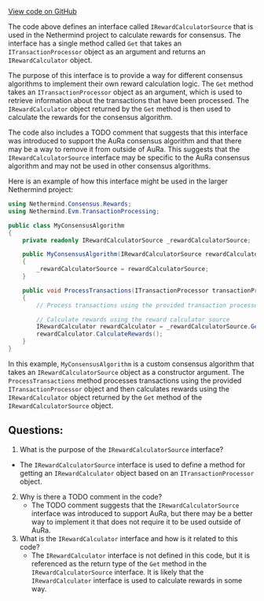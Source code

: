 [View code on GitHub](https://github.com/nethermindeth/nethermind/Nethermind.Consensus/Rewards/IRewardCalculatorSource.cs)

The code above defines an interface called `IRewardCalculatorSource` that is used in the Nethermind project to calculate rewards for consensus. The interface has a single method called `Get` that takes an `ITransactionProcessor` object as an argument and returns an `IRewardCalculator` object.

The purpose of this interface is to provide a way for different consensus algorithms to implement their own reward calculation logic. The `Get` method takes an `ITransactionProcessor` object as an argument, which is used to retrieve information about the transactions that have been processed. The `IRewardCalculator` object returned by the `Get` method is then used to calculate the rewards for the consensus algorithm.

The code also includes a TODO comment that suggests that this interface was introduced to support the AuRa consensus algorithm and that there may be a way to remove it from outside of AuRa. This suggests that the `IRewardCalculatorSource` interface may be specific to the AuRa consensus algorithm and may not be used in other consensus algorithms.

Here is an example of how this interface might be used in the larger Nethermind project:

```csharp
using Nethermind.Consensus.Rewards;
using Nethermind.Evm.TransactionProcessing;

public class MyConsensusAlgorithm
{
    private readonly IRewardCalculatorSource _rewardCalculatorSource;

    public MyConsensusAlgorithm(IRewardCalculatorSource rewardCalculatorSource)
    {
        _rewardCalculatorSource = rewardCalculatorSource;
    }

    public void ProcessTransactions(ITransactionProcessor transactionProcessor)
    {
        // Process transactions using the provided transaction processor

        // Calculate rewards using the reward calculator source
        IRewardCalculator rewardCalculator = _rewardCalculatorSource.Get(transactionProcessor);
        rewardCalculator.CalculateRewards();
    }
}
```

In this example, `MyConsensusAlgorithm` is a custom consensus algorithm that takes an `IRewardCalculatorSource` object as a constructor argument. The `ProcessTransactions` method processes transactions using the provided `ITransactionProcessor` object and then calculates rewards using the `IRewardCalculator` object returned by the `Get` method of the `IRewardCalculatorSource` object.
## Questions: 
 1. What is the purpose of the `IRewardCalculatorSource` interface?
   - The `IRewardCalculatorSource` interface is used to define a method for getting an `IRewardCalculator` object based on an `ITransactionProcessor` object.
2. Why is there a TODO comment in the code?
   - The TODO comment suggests that the `IRewardCalculatorSource` interface was introduced to support AuRa, but there may be a better way to implement it that does not require it to be used outside of AuRa.
3. What is the `IRewardCalculator` interface and how is it related to this code?
   - The `IRewardCalculator` interface is not defined in this code, but it is referenced as the return type of the `Get` method in the `IRewardCalculatorSource` interface. It is likely that the `IRewardCalculator` interface is used to calculate rewards in some way.